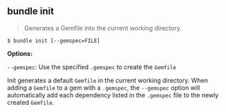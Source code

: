 ## bundle init

> Generates a Gemfile into the current working directory.

~~~
$ bundle init [--gemspec=FILE]
~~~
**Options:**

`--gemspec`: Use the specified `.gemspec` to create the `Gemfile`

Init generates a default `Gemfile` in the current working directory. When adding
a `Gemfile` to a gem with a `.gemspec`, the `--gemspec` option will automatically
add each dependency listed in the `.gemspec` file to the newly created `Gemfile`.
